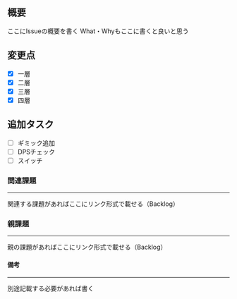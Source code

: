 ## 概要
ここにIssueの概要を書く
What・Whyもここに書くと良いと思う
 
## 変更点
- [x] 一層
- [x] 二層
- [x] 三層
- [x] 四層
 
## 追加タスク
- [ ] ギミック追加
- [ ] DPSチェック
- [ ] スイッチ
 
### 関連課題
---
関連する課題があればここにリンク形式で載せる（Backlog）
 
### 親課題
---
親の課題があればここにリンク形式で載せる（Backlog）
 
#### 備考
---
別途記載する必要があれば書く
